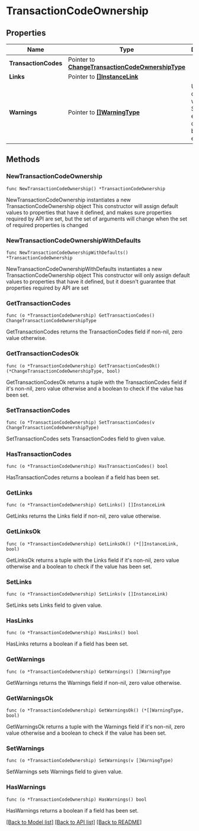 # TransactionCodeOwnership

## Properties

Name | Type | Description | Notes
------------ | ------------- | ------------- | -------------
**TransactionCodes** | Pointer to [**ChangeTransactionCodeOwnershipType**](ChangeTransactionCodeOwnershipType.md) |  | [optional] 
**Links** | Pointer to [**[]InstanceLink**](InstanceLink.md) |  | [optional] 
**Warnings** | Pointer to [**[]WarningType**](WarningType.md) | Used in conjunction with the Success element to define a business error. | [optional] 

## Methods

### NewTransactionCodeOwnership

`func NewTransactionCodeOwnership() *TransactionCodeOwnership`

NewTransactionCodeOwnership instantiates a new TransactionCodeOwnership object
This constructor will assign default values to properties that have it defined,
and makes sure properties required by API are set, but the set of arguments
will change when the set of required properties is changed

### NewTransactionCodeOwnershipWithDefaults

`func NewTransactionCodeOwnershipWithDefaults() *TransactionCodeOwnership`

NewTransactionCodeOwnershipWithDefaults instantiates a new TransactionCodeOwnership object
This constructor will only assign default values to properties that have it defined,
but it doesn't guarantee that properties required by API are set

### GetTransactionCodes

`func (o *TransactionCodeOwnership) GetTransactionCodes() ChangeTransactionCodeOwnershipType`

GetTransactionCodes returns the TransactionCodes field if non-nil, zero value otherwise.

### GetTransactionCodesOk

`func (o *TransactionCodeOwnership) GetTransactionCodesOk() (*ChangeTransactionCodeOwnershipType, bool)`

GetTransactionCodesOk returns a tuple with the TransactionCodes field if it's non-nil, zero value otherwise
and a boolean to check if the value has been set.

### SetTransactionCodes

`func (o *TransactionCodeOwnership) SetTransactionCodes(v ChangeTransactionCodeOwnershipType)`

SetTransactionCodes sets TransactionCodes field to given value.

### HasTransactionCodes

`func (o *TransactionCodeOwnership) HasTransactionCodes() bool`

HasTransactionCodes returns a boolean if a field has been set.

### GetLinks

`func (o *TransactionCodeOwnership) GetLinks() []InstanceLink`

GetLinks returns the Links field if non-nil, zero value otherwise.

### GetLinksOk

`func (o *TransactionCodeOwnership) GetLinksOk() (*[]InstanceLink, bool)`

GetLinksOk returns a tuple with the Links field if it's non-nil, zero value otherwise
and a boolean to check if the value has been set.

### SetLinks

`func (o *TransactionCodeOwnership) SetLinks(v []InstanceLink)`

SetLinks sets Links field to given value.

### HasLinks

`func (o *TransactionCodeOwnership) HasLinks() bool`

HasLinks returns a boolean if a field has been set.

### GetWarnings

`func (o *TransactionCodeOwnership) GetWarnings() []WarningType`

GetWarnings returns the Warnings field if non-nil, zero value otherwise.

### GetWarningsOk

`func (o *TransactionCodeOwnership) GetWarningsOk() (*[]WarningType, bool)`

GetWarningsOk returns a tuple with the Warnings field if it's non-nil, zero value otherwise
and a boolean to check if the value has been set.

### SetWarnings

`func (o *TransactionCodeOwnership) SetWarnings(v []WarningType)`

SetWarnings sets Warnings field to given value.

### HasWarnings

`func (o *TransactionCodeOwnership) HasWarnings() bool`

HasWarnings returns a boolean if a field has been set.


[[Back to Model list]](../README.md#documentation-for-models) [[Back to API list]](../README.md#documentation-for-api-endpoints) [[Back to README]](../README.md)


